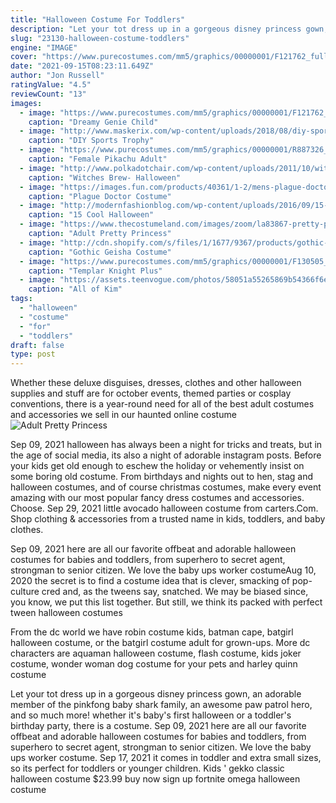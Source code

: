```yaml
---
title: "Halloween Costume For Toddlers"
description: "Let your tot dress up in a gorgeous disney princess gown, an adorable member of the pinkfong baby shark family, an awesome paw patrol hero, and so much more! whether it's baby's first halloween or a toddler's birthday party, there is a costume"
slug: "23130-halloween-costume-toddlers"
engine: "IMAGE"
cover: "https://www.purecostumes.com/mm5/graphics/00000001/F121762_full_1.jpg"
date: "2021-09-15T08:23:11.649Z"
author: "Jon Russell"
ratingValue: "4.5"
reviewCount: "13"
images:
  - image: "https://www.purecostumes.com/mm5/graphics/00000001/F121762_full_1.jpg"
    caption: "Dreamy Genie Child"
  - image: "http://www.maskerix.com/wp-content/uploads/2018/08/diy-sports-trophy-halloween-costume-idea.jpg"
    caption: "DIY Sports Trophy"
  - image: "https://www.purecostumes.com/mm5/graphics/00000001/R887326_full_1.jpg"
    caption: "Female Pikachu Adult"
  - image: "http://www.polkadotchair.com/wp-content/uploads/2011/10/witchesbrew4.jpg"
    caption: "Witches Brew- Halloween"
  - image: "https://images.fun.com/products/40361/1-2/mens-plague-doctor-costume.jpg"
    caption: "Plague Doctor Costume"
  - image: "http://modernfashionblog.com/wp-content/uploads/2016/09/15-Cool-Halloween-Makeup-Ideas-For-Kids-2016-15.jpg"
    caption: "15 Cool Halloween"
  - image: "https://www.thecostumeland.com/images/zoom/la83867-pretty-princess-halloween-costumes_1.jpg"
    caption: "Adult Pretty Princess"
  - image: "http://cdn.shopify.com/s/files/1/1677/9367/products/gothic-geisha-costume-for-adults-rubies-adults-womens-generic_009450fd-03ae-44d5-bb20-78d0e78027c6_800x.jpg?v=1575507984"
    caption: "Gothic Geisha Costume"
  - image: "https://www.purecostumes.com/mm5/graphics/00000001/F130505_full_1.jpg"
    caption: "Templar Knight Plus"
  - image: "https://assets.teenvogue.com/photos/58051a55265869b54366f6eb/master/w_1600/19b.jpg"
    caption: "All of Kim"
tags:
  - "halloween"
  - "costume"
  - "for"
  - "toddlers"
draft: false
type: post
---
```


Whether these deluxe disguises, dresses, clothes and other halloween supplies and stuff are for october events, themed parties or cosplay conventions, there is a year-round need for all of the best adult costumes and accessories we sell in our haunted online costume
![Adult Pretty Princess](https://www.thecostumeland.com/images/zoom/la83867-pretty-princess-halloween-costumes_1.jpg "Adult Pretty Princess")

Sep 09, 2021 halloween has always been a night for tricks and treats, but in the age of social media, its also a night of adorable instagram posts. Before your kids get old enough to eschew the holiday or vehemently insist on some boring old costume. From birthdays and nights out to hen, stag and halloween costumes, and of course christmas costumes, make every event amazing with our most popular fancy dress costumes and accessories. Choose. Sep 29, 2021 little avocado halloween costume from carters.Com. Shop clothing &amp; accessories from a trusted name in kids, toddlers, and baby clothes.
<!--inArticleAds-->

<!--galleryOne-->

Sep 09, 2021 here are all our favorite offbeat and adorable halloween costumes for babies and toddlers, from superhero to secret agent, strongman to senior citizen.  We love the baby ups worker costumeAug 10, 2020 the secret is to find a costume idea that is clever, smacking of pop-culture cred and, as the tweens say, snatched. We may be biased since, you know, we put this list together. But still, we think its packed with perfect tween halloween costumes
<!--inArticleAds-->

<!--galleryTwo-->

From the dc world we have robin costume kids, batman cape, batgirl halloween costume, or the batgirl costume adult for grown-ups. More dc characters are aquaman halloween costume, flash costume, kids joker costume, wonder woman dog costume for your pets and harley quinn costume
<!--galleryThree-->

Let your tot dress up in a gorgeous disney princess gown, an adorable member of the pinkfong baby shark family, an awesome paw patrol hero, and so much more! whether it's baby's first halloween or a toddler's birthday party, there is a costume. Sep 09, 2021 here are all our favorite offbeat and adorable halloween costumes for babies and toddlers, from superhero to secret agent, strongman to senior citizen.  We love the baby ups worker costume. Sep 17, 2021 it comes in toddler and extra small sizes, so its perfect for toddlers or younger children. Kids ' gekko classic halloween costume $23.99 buy now sign up fortnite omega halloween costume